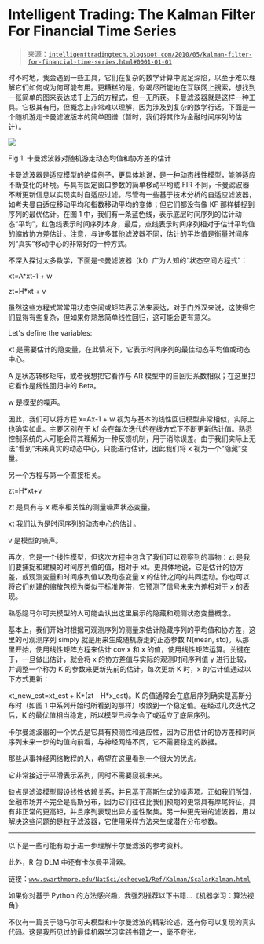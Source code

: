 <!--yml

category: 未分类

date: 2024-05-18 04:45:27

-->

# Intelligent Trading: The Kalman Filter For Financial Time Series

> 来源：[`intelligenttradingtech.blogspot.com/2010/05/kalman-filter-for-financial-time-series.html#0001-01-01`](http://intelligenttradingtech.blogspot.com/2010/05/kalman-filter-for-financial-time-series.html#0001-01-01)

时不时地，我会遇到一些工具，它们在复杂的数学计算中泥足深陷，以至于难以理解它们如何或为何可能有用。更糟糕的是，你竭尽所能地在互联网上搜索，想找到一张简单的图来表达成千上万的方程式，但一无所获。卡曼滤波器就是这样一种工具。它极其有用，但概念上非常难以理解，因为涉及到复杂的数学行话。下面是一个随机游走卡曼滤波版本的简单图谱（暂时，我们将其作为金融时间序列的估计）。

![](https://blogger.googleusercontent.com/img/b/R29vZ2xl/AVvXsEgVQPUV5yWfBsLyDq5jwz2ojmNkwfqg_ldwy4cz8V-mbtAJF-xYJ8r-Wo5Bh6puSuPCLraHKd1IaIFlqGrPvc7d73WlVcVV081dRkjIKYjIouimfmefYFds6wJRnBaHc30Arntnwt4uxa0/s1600/rw_plot.jpg)

Fig 1. 卡曼滤波器对随机游走动态均值和协方差的估计

卡曼滤波器是适应模型的绝佳例子，更具体地说，是一种动态线性模型，能够适应不断变化的环境。与具有固定窗口参数的简单移动平均或 FIR 不同，卡曼滤波器不断更新信息以实现实时自适应过滤。尽管有一些基于技术分析的自适应滤波器，如考夫曼自适应移动平均和指数移动平均的变体；但它们都没有像 KF 那样捕捉到序列的最优估计。在图 1 中，我们有一条蓝色线，表示底层时间序列的估计动态“平均”，红色线表示时间序列本身，最后，点线表示时间序列相对于估计平均值的缩放协方差估计。注意，与许多其他滤波器不同，估计的平均值是衡量时间序列“真实”移动中心的非常好的一种方式。

不深入探讨太多数学，下面是卡曼滤波器（kf）广为人知的“状态空间方程式”：

xt=A*xt-1 + w

zt=H*xt + v

虽然这些方程式常常用状态空间或矩阵表示法来表达，对于门外汉来说，这使得它们显得有些复杂，但如果你熟悉简单线性回归，这可能会更有意义。

Let's define the variables:

xt 是需要估计的隐变量，在此情况下，它表示时间序列的最佳动态平均值或动态中心。

A 是状态转移矩阵，或者我想把它看作与 AR 模型中的自回归系数相似；在这里把它看作是线性回归中的 Beta。

w 是模型的噪声。

因此，我们可以将方程 x=Ax-1 + w 视为与基本的线性回归模型非常相似，实际上也确实如此。主要区别在于 kf 会在每次迭代的在线方式下不断更新估计值。熟悉控制系统的人可能会将其理解为一种反馈机制，用于消除误差。由于我们实际上无法“看到”未来真实的动态中心，只能进行估计，因此我们将 x 视为一个“隐藏”变量。

另一个方程与第一个直接相关。

zt=H*xt+v

zt 是具有与 x 概率相关性的测量噪声状态变量。

xt 我们认为是时间序列的动态中心的估计。

v 是模型的噪声。

再次，它是一个线性模型，但这次方程中包含了我们可以观察到的事物：zt 是我们要捕捉和建模的时间序列值的值，相对于 xt。更具体地说，它是估计的协方差，或观测变量和时间序列值以及动态变量 x 的估计之间的共同运动。你也可以将它们创建的缩放包视为类似于标准差带，它预测了信号未来方差相对于 x 的表现。

熟悉隐马尔可夫模型的人可能会认出这里展示的隐藏和观测状态变量概念。

基本上，我们开始时根据可观测序列的测量来估计隐藏序列的平均值和协方差，这里的可观测序列 simply 就是用来生成随机游走的正态参数 N(mean, std)。从那里开始，使用线性矩阵方程来估计 cov x 和 x 的值，使用线性矩阵运算。关键在于，一旦做出估计，就会将 x 的协方差值与实际的观测时间序列值 y 进行比较，并调整一个称为 K 的参数来更新先前的估计。每次更新 K 时，x 的估计值通过以下方式更新：

xt_new_est=xt_est + K*(zt - H*x_est)。K 的值通常会在底层序列确实是高斯分布时（如图 1 中系列开始时所看到的那样）收敛到一个稳定值。在经过几次迭代之后，K 的最优值相当稳定，所以模型已经学会了或适应了底层序列。

卡尔曼滤波器的一个优点是它具有预测性和适应性，因为它用估计的协方差和时间序列未来一步的均值向前看，与神经网络不同，它不需要稳定的数据。

那些从事神经网络教程的人，希望在这里看到一个很大的优点。

它非常接近于平滑表示系列，同时不需要窥视未来。

缺点是滤波模型假设线性依赖关系，并且基于高斯生成的噪声项。正如我们所知，金融市场并不完全是高斯分布，因为它们往往比我们预期的更常具有厚尾特征，具有非正常的更高矩，并且序列表现出异方差性聚集。另一种更先进的滤波器，用以解决这些问题的是粒子滤波器，它使用采样方法来生成潜在分布参数。

--------------------------------------------------------------------------------

以下是一些可能有助于进一步理解卡尔曼滤波的参考资料。

此外，R 包 DLM 中还有卡尔曼平滑器。

链接：[`www.swarthmore.edu/NatSci/echeeve1/Ref/Kalman/ScalarKalman.html`](http://www.swarthmore.edu/NatSci/echeeve1/Ref/Kalman/ScalarKalman.html)

如果你对基于 Python 的方法感兴趣，我强烈推荐以下书籍...《机器学习：算法视角》

不仅有一篇关于隐马尔可夫模型和卡尔曼滤波的精彩论述，还有你可以复现的真实代码。这是我所见过的最佳机器学习实践书籍之一，毫不夸张。
